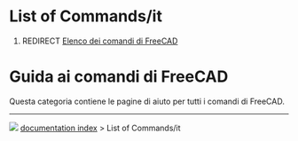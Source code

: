 # List of Commands/it
1.  REDIRECT [Elenco dei comandi di FreeCAD](:Category:Command_Reference/it.md)

# Guida ai comandi di FreeCAD 

Questa categoria contiene le pagine di aiuto per tutti i comandi di FreeCAD.



---
![](images/Button_right.svg) [documentation index](../README.md) > List of Commands/it
